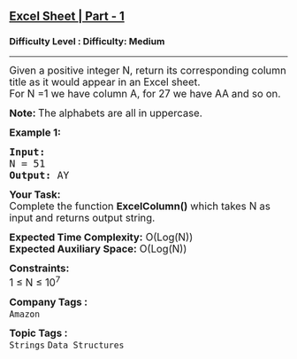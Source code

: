 <h2><a href="https://www.geeksforgeeks.org/problems/excel-sheet5448/1">Excel Sheet | Part - 1</a></h2><h3>Difficulty Level : Difficulty: Medium</h3><hr><div class="problems_problem_content__Xm_eO"><p><span style="font-size:18px">Given a positive integer N, return&nbsp;its corresponding column title as it would appear in an Excel sheet.<br>
For N =1 we have column A, for 27 we have AA and so on.</span></p>

<p><span style="font-size:18px"><strong>Note: </strong>The alphabets are all in uppercase.</span></p>

<p><span style="font-size:18px"><strong>Example 1:</strong></span></p>

<pre><span style="font-size:18px"><strong>Input:
</strong>N = 51
<strong>Output: </strong>AY</span>
</pre>

<p><span style="font-size:18px"><strong>Your Task:</strong><br>
Complete the function <strong>ExcelColumn()</strong> which takes N as input and returns output string.</span></p>

<p><span style="font-size:18px"><strong>Expected Time Complexity:</strong>&nbsp;O(Log(N))<br>
<strong>Expected Auxiliary Space:</strong>&nbsp;O(Log(N))</span></p>

<p><span style="font-size:18px"><strong>Constraints:</strong></span><br>
<span style="font-size:18px">1 ≤ N ≤ 10<sup>7</sup></span></p>
</div><p><span style=font-size:18px><strong>Company Tags : </strong><br><code>Amazon</code>&nbsp;<br><p><span style=font-size:18px><strong>Topic Tags : </strong><br><code>Strings</code>&nbsp;<code>Data Structures</code>&nbsp;